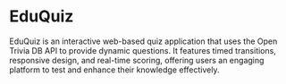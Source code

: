 # EduQuiz
EduQuiz is an interactive web-based quiz application that uses the Open Trivia DB API to provide dynamic questions. It features timed transitions, responsive design, and real-time scoring, offering users an engaging platform to test and enhance their knowledge effectively.

